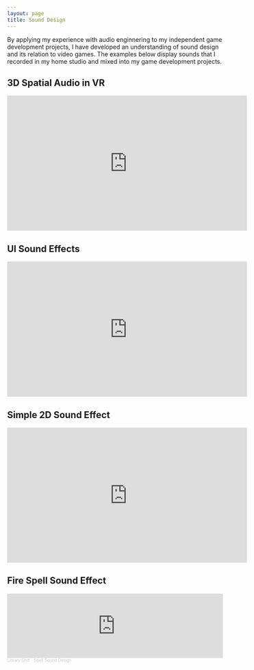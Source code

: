 ```yaml
---
layout: page
title: Sound Design
---
```


By applying my experience with audio enginnering to my independent game development projects, I have developed an understanding of sound design and its relation to video games. The examples below display sounds that I recorded in my home studio and mixed into my game development projects.

## 3D Spatial Audio in VR

<iframe width="560" height="315" src="https://www.youtube.com/embed/lD-bjfij8IQ" title="YouTube video player" frameborder="0" allow="accelerometer; autoplay; clipboard-write; encrypted-media; gyroscope; picture-in-picture; web-share" allowfullscreen></iframe>

## UI Sound Effects

<iframe width="560" height="315" src="https://www.youtube.com/embed/_xWl_Loyv2U" title="YouTube video player" frameborder="0" allow="accelerometer; autoplay; clipboard-write; encrypted-media; gyroscope; picture-in-picture; web-share" allowfullscreen></iframe>

## Simple 2D Sound Effect

<iframe width="560" height="315" src="https://www.youtube.com/embed/pYiFO4ZeL5I" title="YouTube video player" frameborder="0" allow="accelerometer; autoplay; clipboard-write; encrypted-media; gyroscope; picture-in-picture; web-share" allowfullscreen></iframe>

## Fire Spell Sound Effect

<iframe width="100%" height="150" scrolling="no" frameborder="no" allow="autoplay" src="https://w.soundcloud.com/player/?url=https%3A//api.soundcloud.com/tracks/1425714952%3Fsecret_token%3Ds-ebDkD8rwPFb&color=%23ff5500&auto_play=false&hide_related=false&show_comments=true&show_user=true&show_reposts=false&show_teaser=true&visual=true"></iframe><div style="font-size: 10px; color: #cccccc;line-break: anywhere;word-break: normal;overflow: hidden;white-space: nowrap;text-overflow: ellipsis; font-family: Interstate,Lucida Grande,Lucida Sans Unicode,Lucida Sans,Garuda,Verdana,Tahoma,sans-serif;font-weight: 100;"><a href="https://soundcloud.com/libraryshift" title="Library Shift" target="_blank" style="color: #cccccc; text-decoration: none;">Library Shift</a> · <a href="https://soundcloud.com/libraryshift/spell-sound-design/s-ebDkD8rwPFb" title="Spell Sound Design" target="_blank" style="color: #cccccc; text-decoration: none;">Spell Sound Design</a></div>
